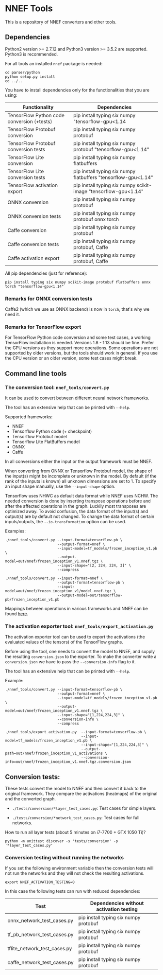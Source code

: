 # NNEF Tools

This is a repository of NNEF converters and other tools.

## Dependencies

Python2 version >= 2.7.12 and Python3 version >= 3.5.2 are supported.
Python3 is recommended.

For all tools an installed `nnef` package is needed:

```
cd parser/python
python setup.py install
cd ../..
```
You have to install dependencies only for the functionalities that you are using:

| Functionality                                 | Dependencies                                                        |
|-----------------------------------------------|---------------------------------------------------------------------|
|  TensorFlow Python code conversion (+tests)   | pip install typing six numpy "tensorflow-gpu<1.14
|  TensorFlow Protobuf conversion               | pip install typing six numpy protobuf
|  TensorFlow Protobuf conversion tests         | pip install typing six numpy protobuf "tensorflow-gpu<1.14"
|  TensorFlow Lite conversion                   | pip install typing six numpy flatbuffers
|  TensorFlow Lite conversion tests             | pip install typing six numpy flatbuffers "tensorflow-gpu<1.14"
|  TensorFlow activation export                 | pip install typing six numpy scikit-image "tensorflow-gpu<1.14"
|  ONNX conversion                              | pip install typing six numpy protobuf
|  ONNX conversion tests                        | pip install typing six numpy protobuf onnx torch
|  Caffe conversion                             | pip install typing six numpy protobuf
|  Caffe conversion tests                       | pip install typing six numpy protobuf, Caffe
|  Caffe activation export                      | pip install typing six numpy protobuf, Caffe


All pip dependencies (just for reference):
```
pip install typing six numpy scikit-image protobuf flatbuffers onnx torch "tensorflow-gpu<1.14"
```

### Remarks for ONNX conversion tests

Caffe2 (which we use as ONNX backend) is now in `torch`, that's why we need it.

### Remarks for TensorFlow export

For TensorFlow Python code conversion and some test cases, a working TensorFlow installation is needed.
Versions 1.8 - 1.13 should be fine. Prefer the GPU versions as they support more operations.
Some operations are not supported by older versions, but the tools should work in general.
If you use the CPU version or an older version, some test cases might break.   

## Command line tools

### The conversion tool: ```nnef_tools/convert.py```

It can be used to convert between different neural network frameworks.

The tool has an extensive help that can be printed with ```--help```.

Supported frameworks:
- NNEF
- Tensorflow Python code (+ checkpoint) 
- Tensorflow Protobuf model
- Tensorflow Lite FlatBuffers model
- ONNX
- Caffe

In all conversions either the input or the output framework must be NNEF.

When converting from ONNX or Tensorflow Protobuf model, the shape of the input(s) might be incomplete or unknown in the model.
By default (if the rank of the inputs is known) all unknown dimensions are set to 1.
To specify an input shape manually, use the ```--input-shape``` option.
 
Tensorflow uses NHWC as default data format while NNEF uses NCHW. 
The needed conversion is done by inserting transpose operations 
before and after the affected operations in the graph.
Luckily most transposes are optimized away.
To avoid confusion, the data format of the input(s) and output(s) are by default not changed.
To change the data format of certain inputs/outputs, the ```--io-transformation``` option can be used. 

Examples:

```
./nnef_tools/convert.py --input-format=tensorflow-pb \
                        --output-format=nnef \
                        --input-model=tf_models/frozen_inception_v1.pb \
                        --output-model=out/nnef/frozen_inception_v1.nnef.tgz \
                        --input-shape="[2, 224, 224, 3]" \
                        --compress

./nnef_tools/convert.py --input-format=nnef \
                        --output-format=tensorflow-pb \
                        --input-model=out/nnef/frozen_inception_v1/model.nnef.tgz \
                        --output-model=out/tensorflow-pb/frozen_inception_v1.pb
```

Mappings between operations in various frameworks and NNEF can be found [here](operation_mapping.md).

### The activation exporter tool: ```nnef_tools/export_activation.py```

The activation exporter tool can be used to export the activations (the evaluated values of the tensors) 
of the TensorFlow graphs.
 
Before using the tool, one needs to convert the model to NNEF, and supply the resulting ```conversion.json``` to the exporter.
To make the converter write a  ```conversion.json``` we have to pass the ```--conversion-info``` flag to it. 

The tool has an extensive help that can be printed with ```--help```.

Example:

```
./nnef_tools/convert.py --input-format=tensorflow-pb \
                        --output-format=nnef \
                        --input-model=tf_models/frozen_inception_v1.pb \
                        --output-model=out/nnef/frozen_inception_v1.nnef.tgz \
                        --input-shape="[1,224,224,3]" \
                        --conversion-info \
                        --compress

./nnef_tools/export_activation.py  --input-format=tensorflow-pb \
                                   --input-model=tf_models/frozen_inception_v1.pb \
                                   --input-shape="[1,224,224,3]" \
                                   --output-path=out/nnef/frozen_inception_v1_activations \
                                   --conversion-info=out/nnef/frozen_inception_v1.nnef.tgz.conversion.json
```

## Conversion tests:

These tests convert the model to NNEF and then convert it back to the original framework. 
They compare the activations (heatmaps) of the original and the converted graph.

- ```./tests/conversion/*layer_test_cases.py```: Test cases for simple layers.

- ```./tests/conversion/*network_test_cases.py```: Test cases for full networks.


How to run all layer tests (about 5 minutes on i7-7700 + GTX 1050 Ti)?
```
python -m unittest discover -s 'tests/conversion' -p '*layer_test_cases.py'
```

### Conversion testing without running the networks

If you set the following environment variable
then the conversion tests will not run the networks and they will not check the resulting activations.

```
export NNEF_ACTIVATION_TESTING=0
```

In this case the following tests can run with reduced dependencies:

| Test                                       | Dependencies without activation testing |
|--------------------------------------------|-----------------------------------------|
|  onnx_network_test_cases.py                | pip install typing six numpy protobuf   |
|  tf_pb_network_test_cases.py               | pip install typing six numpy protobuf   |
|  tflite_network_test_cases.py              | pip install typing six numpy protobuf   |
|  caffe_network_test_cases.py               | pip install typing six numpy protobuf   |


